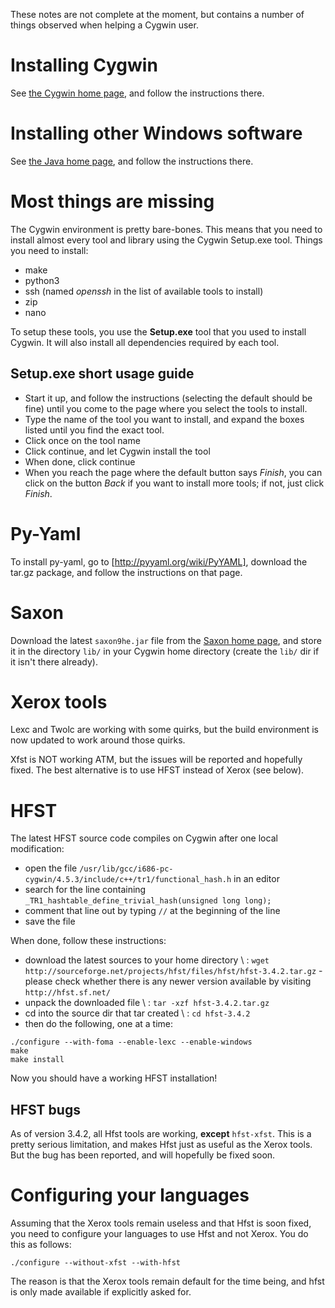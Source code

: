 These notes are not complete at the moment, but contains a number of things observed when helping a Cygwin user.

# Installing Cygwin

See [the Cygwin home page](http://cygwin.com), and follow the instructions there.

# Installing other Windows software

See [the Java home page](http://www.java.com/), and follow the instructions there.

# Most things are missing

The Cygwin environment is pretty bare-bones. This means that you need to install almost every tool and library using the Cygwin Setup.exe tool. Things you need to install:

- make
- python3
- ssh (named _openssh_ in the list of available tools to install)
- zip
- nano

To setup these tools, you use the **Setup.exe** tool that you used to install Cygwin. It will also install all dependencies required by each tool.

## Setup.exe short usage guide

- Start it up, and follow the instructions (selecting the default should be fine) until you come to the page where you select the tools to install.
- Type the name of the tool you want to install, and expand the boxes listed until you find the exact tool.
- Click once on the tool name
- Click continue, and let Cygwin install the tool
- When done, click continue
- When you reach the page where the default button says _Finish_, you can click on the button _Back_ if you want to install more tools; if not, just click _Finish_.

# Py-Yaml

To install py-yaml, go to [http://pyyaml.org/wiki/PyYAML], download the tar.gz package, and follow the instructions on that page.

# Saxon

Download the latest `saxon9he.jar` file from the [Saxon home page](http://saxon.sf.net/), and store it in the directory `lib/` in your Cygwin home directory (create the `lib/` dir if it isn't there already).

# Xerox tools

Lexc and Twolc are working with some quirks, but the build environment is now updated to work around those quirks.

Xfst is NOT working ATM, but the issues will be reported and hopefully fixed. The best alternative is to use HFST instead of Xerox (see below).

# HFST

The latest HFST source code compiles on Cygwin after one local modification:

- open the file
  `/usr/lib/gcc/i686-pc-cygwin/4.5.3/include/c++/tr1/functional_hash.h` in
  an editor
- search for the line containing
  `_TR1_hashtable_define_trivial_hash(unsigned long long);`
- comment that line out by typing `//` at the beginning of the line
- save the file

When done, follow these instructions:

- download the latest sources to your home directory \\ :
  `wget http://sourceforge.net/projects/hfst/files/hfst/hfst-3.4.2.tar.gz` -
  please check whether there is any newer version available by visiting
  `http://hfst.sf.net/`
- unpack the downloaded file \\ :
  `tar -xzf hfst-3.4.2.tar.gz`
- cd into the source dir that tar created \\ :
  `cd hfst-3.4.2`
- then do the following, one at a time:

```
./configure --with-foma --enable-lexc --enable-windows
make
make install
```

Now you should have a working HFST installation!

## HFST bugs

As of version 3.4.2, all Hfst tools are working, **except** `hfst-xfst`. This is a pretty serious limitation, and makes Hfst just as useful as the Xerox tools. But the bug has been reported, and will hopefully be fixed soon.

# Configuring your languages

Assuming that the Xerox tools remain useless and that Hfst is soon fixed, you need to configure your languages to use Hfst and not Xerox. You do this as follows:

```
./configure --without-xfst --with-hfst
```

The reason is that the Xerox tools remain default for the time being, and hfst is only made available if explicitly asked for.
